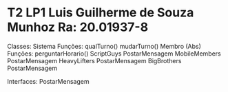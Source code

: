 # T2 LP1 Luis Guilherme de Souza Munhoz Ra: 20.01937-8

Classes:
    Sistema
        Funções:
            qualTurno()
            mudarTurno()
    Membro (Abs)
        Funções:
            perguntarHorario()
    ScriptGuys
        PostarMensagem
    MobileMembers
        PostarMensagem
    HeavyLifters
        PostarMensagem
    BigBrothers
        PostarMensagem

Interfaces:
    PostarMensagem
